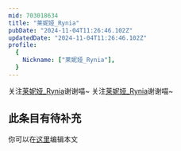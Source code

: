 ```yaml
---
mid: 703018634
title: "莱妮娅_Rynia"
pubDate: "2024-11-04T11:26:46.102Z"
updatedDate: "2024-11-04T11:26:46.102Z"
profile:
  {
    Nickname: ["莱妮娅_Rynia"],
  }
---
```


关注[莱妮娅_Rynia](https://space.bilibili.com/703018634)谢谢喵~ 关注[莱妮娅_Rynia](https://space.bilibili.com/703018634)谢谢喵~

## 此条目有待补充
你可以在[这里](https://github.com/Yuhanawa/VTuber.ICU/edit/master/src/content/v/莱妮娅_Rynia/index.md)编辑本文
